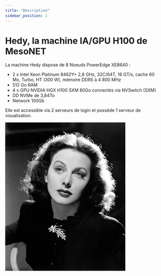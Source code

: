 ```yaml
---
title: "Description"
sidebar_position: 1
---
```


# Hedy, la machine IA/GPU H100 de MesoNET

La machine Hedy dispose de 8 Noeuds PowerEdge XE8640 :

 - 2 x Intel Xeon Platinum 8462Y+ 2,8 GHz, 32C/64T, 16 GT/s, cache 60 Mo, Turbo, HT (300 W), mémoire DDR5 à 4 800 MHz
 - 512 Go RAM
 - 4 x GPU NVIDIA HGX H100 SXM 80Go connectés via NVSwitch (SXM)
 - DD NVMe de 3,84To
 - Network 100Gb

Elle est accessible via 2 serveurs de login et possède 1 serveur de visualisation.

[![Portrait d'Hedy Lamarr](/img/hedy/hedy_lamarr.png)](https://fr.wikipedia.org/wiki/Hedy_Lamarr)

